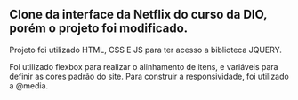 ## Clone da interface da Netflix do curso da DIO, porém o projeto foi modificado.

Projeto foi utilizado HTML, CSS E JS para ter acesso a biblioteca JQUERY.

Foi utilizado flexbox para realizar o alinhamento de itens, e variáveis para definir as cores padrão do site. Para construir a responsividade, foi utilizado a @media.




